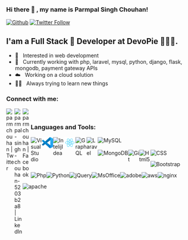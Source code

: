 ### Hi there :wave: , my name is Parmpal Singh Chouhan!

[![Github](https://img.shields.io/static/v1?label=Github&message=%E2%9D%A4&logo=GitHub&style=for-the-badge)](https://github.com/parmchouhan)
[![Twitter Follow](https://img.shields.io/twitter/follow/parmchouhan?color=1DA1F2&logo=twitter&style=for-the-badge)](https://twitter.com/intent/follow?original_referer=https%3A%2F%2Fgithub.com%2Fparmchouhan&screen_name=parmchouhan)

## I'am a Full Stack :full_moon_with_face: Developer at DevoPie :technologist::pie:.

- 👀 &nbsp; Interested in web development
- 🌱 &nbsp; Currently working with php, laravel, mysql, python, django, flask, mongodb, payment gateway APIs
- ☁️ &nbsp; Working on a cloud solution
- 🧑‍💻 &nbsp; Always trying to learn new things

### Connect with me:

[<img align="left" alt="parmchouhan | Twitter" width="22px" src="https://cdn.jsdelivr.net/npm/simple-icons@v3/icons/twitter.svg" />][twitter]
[<img align="left" alt="parmpal-singh-chouhan-5203b2a8 | LinkedIn" width="22px" src="https://cdn.jsdelivr.net/npm/simple-icons@v3/icons/linkedin.svg" />][linkedin][<img align="left" alt="parmchouhan | Facebook" width="22px" src="https://cdn.jsdelivr.net/npm/simple-icons@v3/icons/facebook.svg" />][facebook]

<br />

### Languages and Tools:

[<img align="left" alt="Visual Studio" width="30px" src="https://visualstudio.microsoft.com/wp-content/uploads/2021/10/Product-Icon.svg" />][vstudio]
[<img align="left" alt="Vscode" width="30px" src="https://raw.githubusercontent.com/github/explore/80688e429a7d4ef2fca1e82350fe8e3517d3494d/topics/visual-studio-code/visual-studio-code.png" />][vscode]
[<img align="left" alt="IntelijIdea" width="30px" src="https://www.jetbrains.com/idea/img/idea-edu.svg" />][intelijidea]
[<img align="left" alt="React" width="30px" src="https://raw.githubusercontent.com/github/explore/80688e429a7d4ef2fca1e82350fe8e3517d3494d/topics/react/react.png" />][react]
[<img align="left" alt="GraphQL" width="30px" src="https://graphql.org/img/logo.svg" />][graphql]
[<img align="left" alt="Laravel" width="30px" src="https://raw.githubusercontent.com/laravel/art/master/logo-mark/4%20PNG/1%20PMS/laravel-mark-PMS-red-1788C.png" />][laravel]
[<img align="left" alt="MySQL" height="30px" src="https://labs.mysql.com/common/logos/mysql-logo.svg?v2" />][mysql]
<br />
<br />
[<img align="left" alt="MongoDB" height="30px" src="https://webimages.mongodb.com/_com_assets/cms/kuyjf3vea2hg34taa-horizontal_default_slate_blue.svg" />][mongodb]
[<img align="left" alt="Git" width="30px" src="https://docs.github.com/assets/images/site/favicon.png" />][github]
[<img align="left" alt="Html5" width="30px" src="https://upload.wikimedia.org/wikipedia/commons/6/61/HTML5_logo_and_wordmark.svg" />][html5]
[<img align="left" alt="CSS" height="30px" src="https://upload.wikimedia.org/wikipedia/commons/d/d5/CSS3_logo_and_wordmark.svg" />][css]
[<img align="left" alt="Bootstrap" height="30px" src="https://getbootstrap.com/docs/5.1/assets/brand/bootstrap-social-logo.png" />][bootstrap]
[<img align="left" alt="Php" height="30px" src="https://www.php.net/images/logos/php-logo.svg" />][php]
[<img align="left" alt="Python" height="30px" src="https://www.python.org/static/img/python-logo@2x.png" />][python]
<br />
<br />
[<img align="left" alt="jQuery" height="30px" src="https://jquery.com/jquery-wp-content/themes/jquery.com/i/favicon.ico" />][jquery]
[<img align="left" alt="MsOffice" height="30px" src="https://res.cdn.office.net/officehub/images/content/images/favicon-8f211ea639.ico" />][msoffice]
[<img align="left" alt="adobe" height="30px" src="https://www.adobe.com/content/dam/cc/icons/Adobe_Corporate_Horizontal_Red_HEX.svg" />][adobe]
[<img align="left" alt="aws" height="30px" src="https://www.zarantech.com/blog/wp-content/uploads/2019/03/aws-logo.png" />][aws]
[<img align="left" alt="nginx" height="30px" src="https://www.nginx.com/wp-content/uploads/2019/10/favicon-64x46.ico" />][nginx]
[<img align="left" alt="apache" height="30px" src="https://upload.wikimedia.org/wikipedia/commons/a/a7/ASF_Logo.svg" />][apache]

[twitter]: https://twitter.com/parmchouan
[linkedin]: https://linkedin.com/in/parmpal-singh-chouhan-5203b2a8
[facebook]: https://facebook.com/parmchouhan
[vscode]: https://code.visualstudio.com
[vstudio]: https://visualstudio.microsoft.com
[intelijidea]: https://www.jetbrains.com/idea/
[react]: https://reactjs.org
[graphql]: https://graphql.org
[laravel]: https://laravel.com
[mysql]: https://mysql.com
[mongodb]: https://mongodb.com/
[github]: https://github.com
[html5]: https://en.wikipedia.org/wiki/HTML5
[css]: https://en.wikipedia.org/wiki/CSS
[php]: https://www.php.net
[python]: https://www.python.org
[jquery]: https://jquery.com
[msoffice]: https://www.office.com
[adobe]: https://www.adobe.com
[aws]: https://aws.amazon.com
[nginx]: https://www.nginx.com
[apache]: https://httpd.apache.org
[bootstrap]: https://getbootstrap.com
